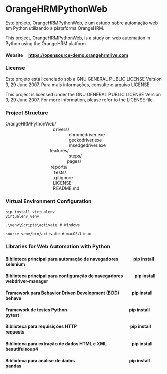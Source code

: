 # OrangeHRMPythonWeb

Este projeto, OrangeHRMPythonWeb, é um estudo sobre automação web em Python utilizando a plataforma OrangeHRM.

This project, OrangeHRMPythonWeb, is a study on web automation in Python using the OrangeHRM platform.

#### Website &emsp;https://opensource-demo.orangehrmlive.com

### License

Este projeto está licenciado sob a GNU GENERAL PUBLIC LICENSE Version 3, 29 June 2007. Para mais informações, consulte o arquivo LICENSE.

This project is licensed under the GNU GENERAL PUBLIC LICENSE Version 3, 29 June 2007. For more information, please refer to the LICENSE file.

### Project Structure

OrangeHRMPythonWeb/ <br>
&nbsp; &emsp; &emsp; &emsp; &emsp; &emsp; &emsp; &emsp; &emsp; drivers/ <br>
&ensp; &ensp; &emsp; &emsp; &emsp; &emsp; &emsp; &emsp; &emsp; &emsp; &emsp; &emsp; chromedriver.exe <br>
&ensp; &ensp; &emsp; &emsp; &emsp; &emsp; &emsp; &emsp; &emsp; &emsp; &emsp; &emsp; geckodriver.exe <br>
&ensp; &ensp; &emsp; &emsp; &emsp; &emsp; &emsp; &emsp; &emsp; &emsp; &emsp; &emsp; msedgedriver.exe <br>
&nbsp; &nbsp; &emsp; &emsp; &emsp; &emsp; &emsp; &emsp; &emsp; features/ <br>
&ensp; &ensp; &emsp; &emsp; &emsp; &emsp; &emsp; &emsp; &emsp; &emsp; &emsp; &emsp; steps/ <br>
&nbsp; &nbsp; &emsp; &emsp; &emsp; &emsp; &emsp; &emsp; &emsp; &emsp; &emsp; &emsp; pages/ <br>
&nbsp; &ensp; &emsp; &emsp; &emsp; &emsp; &emsp; &emsp; &emsp; reports/ <br>
&nbsp; &ensp; &ensp; &emsp; &emsp; &emsp; &emsp; &emsp; &emsp; &emsp; tests/ <br>
&nbsp; &emsp; &emsp; &emsp; &emsp; &emsp; &emsp; &emsp; &emsp; .gitignore <br>
&nbsp; &emsp; &emsp; &emsp; &emsp; &emsp; &emsp; &emsp; &emsp; LICENSE <br>
&nbsp; &emsp; &emsp; &emsp; &emsp; &emsp; &emsp; &emsp; &emsp; README.md <br>

### Virtual Environment Configuration
```
pip install virtualenv
virtualenv venv
```
```
.\venv\Scripts\activate # Windows
```
```
source venv/bin/activate # macOS/Linux
```
### Libraries for Web Automation with Python
#### Biblioteca principal para automação de navegadores &emsp; &emsp; &ensp; pip install selenium
#### Biblioteca principal para configuração de navegadores &emsp; &nbsp; &ensp; pip install webdriver-manager
#### Framework para Behavior Driven Development (BDD) &nbsp; &nbsp; &nbsp; &emsp; pip install behave
#### Framework de testes Python &ensp; &emsp; &emsp; &emsp; &emsp; &emsp; &emsp; &emsp; &emsp; &emsp; &emsp; &ensp; pip install pytest
#### Biblioteca para requisições HTTP &ensp; &emsp; &emsp; &emsp; &emsp; &emsp; &emsp; &emsp; &emsp; &emsp; pip install requests
#### Biblioteca para extração de dados HTML e XML &nbsp; &emsp; &emsp; &emsp; &emsp; pip install beautifulsoup4
#### Biblioteca para análise de dados &nbsp; &nbsp; &emsp; &emsp; &emsp; &emsp; &emsp; &emsp; &emsp; &emsp; &emsp; pip install pandas
